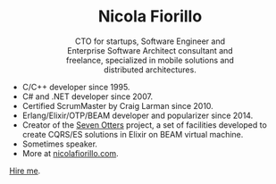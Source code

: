 
<h1 align="center">Nicola Fiorillo</h1>
<p align="center" style="margin-left: 20%; margin-right: 20%;">
  CTO for startups, Software Engineer and Enterprise Software Architect consultant and freelance, specialized in mobile solutions and distributed architectures.
</p>

- C/C++ developer since 1995.
- C# and .NET developer since 2007.
- Certified ScrumMaster by Craig Larman since 2010.
- Erlang/Elixir/OTP/BEAM developer and popularizer since 2014.
- Creator of the [Seven Otters](https://www.sevenotters.org/) project, a set of facilities developed to create CQRS/ES solutions in Elixir on BEAM virtual machine.
- Sometimes speaker.
- More at [nicolafiorillo.com](https://www.nicolafiorillo.com).

[Hire me](nicola.fiorillo@gmail.com).
